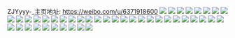 ZJYyyy-_主页地址: https://weibo.com/u/6371918600 
![](https://wx4.sinaimg.cn/mw2000/006XdV6Ely1h9errvyngmj33gg56oe89.jpg) 
![](https://wx4.sinaimg.cn/mw2000/006XdV6Ely1h8vb9yxalrj30zu25oqe1.jpg) 
![](https://wx4.sinaimg.cn/mw2000/006XdV6Ely1h7m3dxypt0j328r27q1kx.jpg) 
![](https://wx4.sinaimg.cn/mw2000/006XdV6Ely1h7m3dywvmdj324m2ae4qp.jpg) 
![](https://wx4.sinaimg.cn/mw2000/006XdV6Ely1h7m3dx17t6j32a82al4qp.jpg) 
![](https://wx4.sinaimg.cn/mw2000/006XdV6Ely1h735ccf0q7j30uk3vgqdi.jpg) 
![](https://wx4.sinaimg.cn/mw2000/006XdV6Ely1h6x7cohfyzj322o340b2b.jpg) 
![](https://wx4.sinaimg.cn/mw2000/006XdV6Ely1h6x7cqai4wj322o340kjm.jpg) 
![](https://wx4.sinaimg.cn/mw2000/006XdV6Ely1h6x7crzsb4j324836ce82.jpg) 
![](https://wx4.sinaimg.cn/mw2000/006XdV6Ely1h6x7cu9swnj322o3401l0.jpg) 
![](https://wx4.sinaimg.cn/mw2000/006XdV6Egy1h5dal7lr2aj32f92quu0y.jpg) 
![](https://wx4.sinaimg.cn/mw2000/006XdV6Egy1h5daldwwxbj322q340npe.jpg) 
![](https://wx4.sinaimg.cn/mw2000/006XdV6Egy1h5dalhobwwj31td27tu0x.jpg) 
![](https://wx4.sinaimg.cn/mw2000/006XdV6Egy1h5daln6b8dj322q340e82.jpg) 
![](https://wx4.sinaimg.cn/mw2000/006XdV6Egy1h5dalu0gf3j322q34qnpe.jpg) 
![](https://wx4.sinaimg.cn/mw2000/006XdV6Egy1h5dam0nuh5j322q3407wj.jpg) 
![](https://wx4.sinaimg.cn/mw2000/006XdV6Egy1h5dam1z29sj322p2syu0x.jpg) 
![](https://wx4.sinaimg.cn/mw2000/006XdV6Egy1h5dam7fxuzj322q340e82.jpg) 
![](https://wx4.sinaimg.cn/mw2000/006XdV6Egy1h5dakspe7oj322q340x6q.jpg) 
![](https://wx4.sinaimg.cn/mw2000/006XdV6Ely1h1s6a0r3mvj31401e0al7.jpg) 
![](https://wx4.sinaimg.cn/mw2000/006XdV6Ely1h1s69zorghj31401e07f3.jpg) 
![](https://wx4.sinaimg.cn/mw2000/006XdV6Ely1h161cirhgaj32c03401kx.jpg) 
![](https://wx4.sinaimg.cn/mw2000/006XdV6Ely1h161cjpyr8j32c03401kx.jpg) 
![](https://wx4.sinaimg.cn/mw2000/006XdV6Ely1h028gs9kxjj30wr0xe7by.jpg) 
![](https://wx4.sinaimg.cn/mw2000/006XdV6Ely1h028grh08sj30zo1c8k5a.jpg) 
![](https://wx4.sinaimg.cn/mw2000/006XdV6Ely1gx51e08topj32c0340kjl.jpg) 
![](https://wx4.sinaimg.cn/mw2000/006XdV6Ely1gx51eceni4j32c0340e83.jpg) 
![](https://wx4.sinaimg.cn/mw2000/006XdV6Ely1gt7jee23duj32c0340b29.jpg) 
![](https://wx4.sinaimg.cn/mw2000/006XdV6Ely1gt7jed7rfrj32c0340npd.jpg) 
![](https://wx4.sinaimg.cn/mw2000/006XdV6Ely1gt7jecaoiqj32bb340qv5.jpg) 
![](https://wx4.sinaimg.cn/mw2000/006XdV6Ely1gt7jef3qq0j62bw3407wi02.jpg) 
![](https://wx4.sinaimg.cn/mw2000/006XdV6Ely1gt7j7u0mm1j31o026v1ky.jpg) 
![](https://wx4.sinaimg.cn/mw2000/006XdV6Ely1gt7j7v5t5nj31o024nx6p.jpg) 
![](https://wx4.sinaimg.cn/mw2000/006XdV6Ely1gsp17wvf2uj31o0280kjl.jpg) 
![](https://wx4.sinaimg.cn/mw2000/006XdV6Ely1gsp17xpug2j31o0280qv5.jpg) 
![](https://wx4.sinaimg.cn/mw2000/006XdV6Egy1gq2hbigxcjj334022o4qq.jpg) 
![](https://wx4.sinaimg.cn/mw2000/006XdV6Egy1gq2hb5jjnpj334027f1kz.jpg) 
![](https://wx4.sinaimg.cn/mw2000/006XdV6Egy1gq2hb8xsatj334024f1kz.jpg) 
![](https://wx4.sinaimg.cn/mw2000/006XdV6Egy1gnkiclgi53j32801o0b2a.jpg) 
![](https://wx4.sinaimg.cn/mw2000/006XdV6Egy1gnkid6ft8hj32c03407wj.jpg) 
![](https://wx4.sinaimg.cn/mw2000/006XdV6Egy1gnkid9896hj30rt187wqz.jpg) 
![](https://wx4.sinaimg.cn/mw2000/006XdV6Egy1gndl8dws6tj30u0140wne.jpg) 
![](https://wx4.sinaimg.cn/mw2000/006XdV6Egy1gndlcmdcfcj30ty0wan7a.jpg) 
